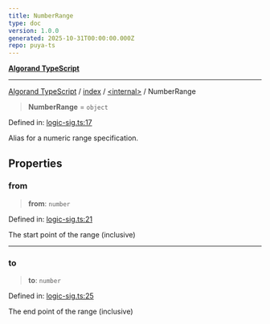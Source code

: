 ```yaml
---
title: NumberRange
type: doc
version: 1.0.0
generated: 2025-10-31T00:00:00.000Z
repo: puya-ts
---
```


[**Algorand TypeScript**](/reference/algorand-typescript/api/readme/)

---

[Algorand TypeScript](docs/_md/modules) / [index](docs/_md/index/README) / [\<internal\>](/reference/algorand-typescript/api/index/-internal-/readme/) / NumberRange

> **NumberRange** = `object`

Defined in: [logic-sig.ts:17](https://github.com/algorandfoundation/puya-ts/blob/main/packages/algo-ts/src/logic-sig.ts#L17)

Alias for a numeric range specification.

## Properties

### from

> **from**: `number`

Defined in: [logic-sig.ts:21](https://github.com/algorandfoundation/puya-ts/blob/main/packages/algo-ts/src/logic-sig.ts#L21)

The start point of the range (inclusive)

---

### to

> **to**: `number`

Defined in: [logic-sig.ts:25](https://github.com/algorandfoundation/puya-ts/blob/main/packages/algo-ts/src/logic-sig.ts#L25)

The end point of the range (inclusive)
